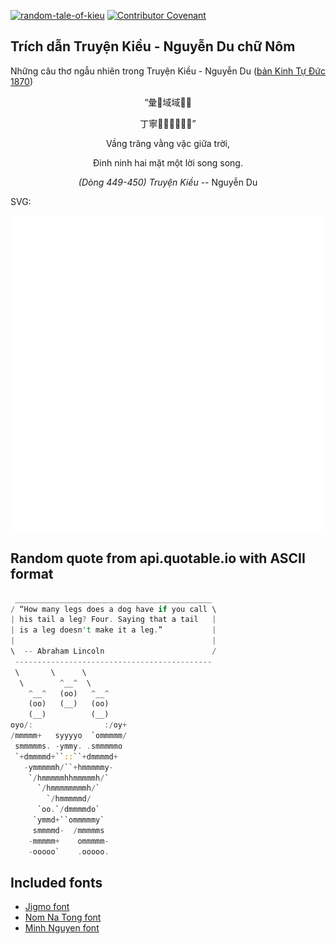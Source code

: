 [![random-tale-of-kieu](https://github.com/huuquyet/random-tale-of-kieu/actions/workflows/random-tale-of-kieu.yml/badge.svg)](https://github.com/huuquyet/random-tale-of-kieu/actions/workflows/random-tale-of-kieu.yml)
[![Contributor Covenant](https://img.shields.io/badge/Contributor%20Covenant-2.1-4baaaa.svg)](.github/CODE_OF_CONDUCT.md "Contributor Covenant 2.1")

## Trích dẫn Truyện Kiều - Nguyễn Du chữ Nôm

Những câu thơ ngẫu nhiên trong Truyện Kiều - Nguyễn Du ([bản Kinh Tự Đức 1870](https://vi.wikisource.org/wiki/Truy%E1%BB%87n_Ki%E1%BB%81u_(b%E1%BA%A3n_Kinh_T%E1%BB%B1_%C4%90%E1%BB%A9c_1870)))

<div align="center">
<!-- START_KIEU -->
      <p class="nom">“彙𦝄域域𡧲𡗶</p>
      <p class="nom">丁寧𠄩󰘚󰜋𠳒雙雙”</p>
      <p class="quocngu">Vầng trăng vằng vặc giữa trời,</p>
      <p class="quocngu">Đinh ninh hai mặt một lời song song.</p>
      <p class="author"><i>(Dòng 449-450) Truyện Kiều</i> -- Nguyễn Du</p>
<!-- END_KIEU -->
</div>

SVG:

<div align="center">
  <img src="./assets/random-kieu.svg" alt="The Tale of Kieu - Nguyen Du">
</div>

## Random quote from api.quotable.io with ASCII format

<!-- START_QUOTE -->
```rust
 ____________________________________________
/ “How many legs does a dog have if you call \
| his tail a leg? Four. Saying that a tail   |
| is a leg doesn't make it a leg.”           |
|                                            |
\  -- Abraham Lincoln                        /
 --------------------------------------------
 \       \      \      
  \        ^__^  \        
    ^__^   (oo)   ^__^  
    (oo)   (__)   (oo)   
    (__)          (__)   
oyo/:                :/oy+
/mmmmm+   syyyyo  `ommmmm/
 smmmmms. -ymmy. .smmmmmo 
 `+dmmmmd+``::``+dmmmmd+  
   -ymmmmmh/``+hmmmmmy-   
    `/hmmmmmhhmmmmmh/`    
      `/hmmmmmmmmh/`      
        `/hmmmmmd/        
      `oo.`/dmmmmdo`      
     `ymmd+``ommmmmy`     
     smmmmd-  /mmmmms     
    -mmmmm+    ommmmm-    
    -ooooo`    .ooooo.     
```
<!-- END_QUOTE -->

## Included fonts

- [Jigmo font](https://github.com/kamichikoichi/jigmo)
- [Nom Na Tong font](https://github.com/nomfoundation/font)
- [Minh Nguyen font](https://github.com/TKYKmori/Minh-Nguyen)
